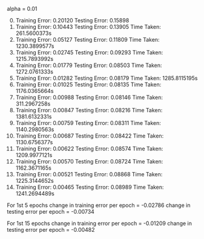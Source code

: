alpha = 0.01

0) Training Error: 0.20120      Testing Error: 0.15898
1) Training Error: 0.10443      Testing Error: 0.13905  Time Taken: 261.5600373s
6) Training Error: 0.05127      Testing Error: 0.11809  Time Taken: 1230.3899577s
11) Training Error: 0.02745     Testing Error: 0.09293  Time Taken: 1215.7893992s
16) Training Error: 0.01779     Testing Error: 0.08503  Time Taken: 1272.0761333s
21) Training Error: 0.01282     Testing Error: 0.08179  Time Taken: 1285.8115195s
26) Training Error: 0.01025     Testing Error: 0.08135  Time Taken: 1176.0365664s
27) Training Error: 0.00988      Testing Error: 0.08146  Time Taken: 311.2967258s
32) Training Error: 0.00847      Testing Error: 0.08216  Time Taken: 1381.6132331s
37) Training Error: 0.00759     Testing Error: 0.08311  Time Taken: 1140.2980563s
42) Training Error: 0.00687     Testing Error: 0.08422  Time Taken: 1130.6756377s
47) Training Error: 0.00622     Testing Error: 0.08574  Time Taken: 1209.9977121s
52) Training Error: 0.00570     Testing Error: 0.08724  Time Taken: 1162.3671165s
57) Training Error: 0.00521     Testing Error: 0.08868  Time Taken: 1225.3144652s
62) Training Error: 0.00465     Testing Error: 0.08989  Time Taken: 1241.2694489s

For 1st 5 epochs
change in training error per epoch = -0.02786
change in testing error per epoch = -0.00734

For 1st 15 epochs
change in training error per epoch = -0.01209
change in testing error per epoch = -0.00482